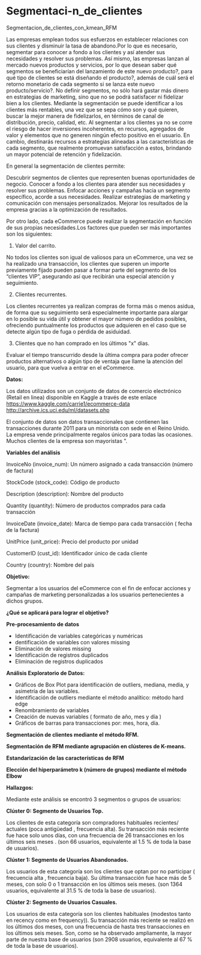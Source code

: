 # Segmentaci-n_de_clientes
Segmentacion_de_clientes_con_kmean_RFM


Las empresas emplean todos sus esfuerzos en establecer relaciones con sus clientes  y  disminuir la tasa  de abandono.Por lo que es necesario, segmentar para conocer a fondo a los clientes y así atender sus necesidades y resolver sus problemas. Así mismo, las empresas lanzan al mercado nuevos productos y servicios, por lo que desean saber qué segmentos se beneficiarían del lanzamiento de este nuevo producto?, para qué tipo de clientes se está diseñando el producto?, además de cuál será el retorno monetario de cada segmento si se lanza este nuevo producto/servicio?.
No definir segmentos, no sólo hará gastar más dinero en estrategias de marketing, sino que no se podrá satisfacer ni fidelizar bien a los clientes. Mediante la segmentación se puede identificar a los clientes más rentables, una vez que se sepa cómo son y qué quieren, buscar la mejor manera de fidelizarlos, en términos de canal de distribución, precio, calidad, etc. Al segmentar a los clientes ya no se corre el riesgo de hacer inversiones incoherentes, en recursos, agregados de valor y elementos que no generen ningún efecto positivo en el usuario. En cambio, destinarás recursos a estrategias alineadas a las características de cada segmento, que realmente promuevan satisfacción a estos, brindando un mayor potencial de retención y fidelización.



En general la segmentación de clientes permite:

Descubrir segmentos de clientes que representen buenas oportunidades de negocio.
Conocer a fondo a los clientes para atender sus necesidades y resolver sus problemas.
Enfocar acciones y campañas hacia un segmento  específico, acorde a sus necesidades.
Realizar estrategias de marketing y comunicación con mensajes personalizados.
Mejorar los resultados de la empresa gracias a la optimización de resultados.



Por otro lado, cada eCommerce puede realizar la segmentación en función de sus propias necesidades.Los factores que pueden ser más importantes son los siguientes:

1. Valor del carrito.

No todos los clientes son igual de valiosos para un eCommerce, una vez se ha realizado una transacción, los clientes que superen un importe previamente fijado pueden pasar a formar parte del segmento de los “clientes VIP”, asegurando así que recibirán una especial atención y seguimiento.

2.  Clientes recurrentes.

Los clientes recurrentes ya realizan compras de forma más o menos asidua, de forma que su seguimiento será especialmente importante para alargar en lo posible su vida útil y obtener el mayor número de pedidos posibles, ofreciendo puntualmente los productos que adquieren en el caso que se detecte algún tipo de fuga o pérdida de asiduidad.


3. Clientes que no han comprado en los últimos "x" días.


Evaluar el tiempo transcurrido desde la última compra para poder ofrecer productos alternativos o algún tipo de ventaja que llame la atención del usuario, para que vuelva a entrar en el eCommerce.


**Datos:**


Los datos utilizados son un conjunto de datos de comercio electrónico (Retail en linea) disponible en Kaggle a través de este enlace  https://www.kaggle.com/carrie1/ecommerce-data  http://archive.ics.uci.edu/ml/datasets.php


El conjunto de datos son datos transaccionales que contienen las transacciones durante 2011 para un minorista con sede en el Reino Unido. La empresa vende principalmente regalos únicos para todas las ocasiones. Muchos clientes de la empresa son mayoristas ".


**Variables del análisis**


InvoiceNo (invoice_num): Un número asignado a cada transacción (número de factura)

StockCode (stock_code): Código de producto

Description (description): Nombre del producto

Quantity (quantity): Número de productos comprados para cada transacción

InvoiceDate (invoice_date): Marca de tiempo para cada transacción ( fecha de la factura)

UnitPrice (unit_price): Precio del producto por unidad

CustomerID (cust_id): Identificador único de cada cliente

Country (country): Nombre del país

**Objetivo:**

Segmentar a los usuarios del eCommerce con el fin de enfocar acciones y campañas de marketing personalizadas a los usuarios pertenecientes a dichos grupos.

 **¿Qué se aplicará para lograr el objetivo?**

**Pre-procesamiento de datos**

-  Identificación de variables categóricas y numéricas
-  dentificación de variables con valores missing
- 	Eliminación de valores missing
- 	Identificación de registros duplicados
- 	Eliminación de registros duplicados

**Análisis Exploratorio de Datos:**

- 	Gráficos de Box Plot para identificación de outliers, mediana, media, y asimetría de las variables.
- 	Identificación de outliers mediante el método analítico: método hard edge
- 	Renombramiento de variables
- 	Creación de nuevas variables ( formato de año, mes y día )
- 	Gráficos de barras para transacciones por: mes, hora, día.

**Segmentación de clientes mediante el método RFM.**

**Segmentación de RFM mediante agrupación en clústeres de K-means.**

**Estandarización de las características de RFM**
 
**Elección del hiperparámetro k (número de grupos) mediante el método Elbow**


**Hallazgos:**


Mediante este análisis se encontró 3 segmentos o grupos de usuarios:


**Clúster 0: Segmento de Usuarios Top.**

Los clientes de esta categoría son compradores habituales recientes/ actuales (poca antigüedad , frecuencia alta). Su transacción más reciente fue hace solo unos días, con una frecuencia de 26 transacciones en los últimos seis meses . (son 66 usuarios, equivalente al 1.5 % de toda la base de usuarios).

**Clúster 1: Segmento de Usuarios Abandonados.**


Los usuarios de esta categoría son los clientes que optan por no participar ( frecuencia alta , frecuencia baja). Su última transacción fue hace más de 5 meses, con solo 0 o 1 transacción en los últimos seis meses. (son 1364 usuarios, equivalente al 31.5 % de toda la base de usuarios).


**Clúster 2: Segmento de Usuarios Casuales.**

Los usuarios de esta categoría son los clientes habituales (modestos tanto en recency como en frequency)). Su transacción más reciente se realizó en los últimos dos meses, con una frecuencia de hasta tres transacciones en los últimos seis meses. Son, como se ha observado ampliamente, la mayor parte de nuestra base de usuarios (son 2908 usuarios, equivalente al 67 % de toda la base de usuarios).











